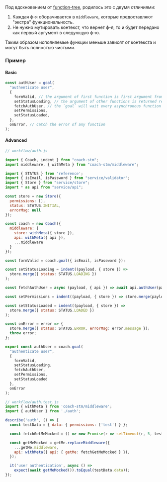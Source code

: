 Под вдохновением от [function-tree](https://www.npmjs.com/package/function-tree), родилось это с двумя отличиями:

1.  Каждая ф-я оборачивается в `middleware`, которые предоставляют "экстра" функциональность.
2.  Не нужно мутировать контекст, что вернет ф-я, то и будет передано как первый аргумент в следующую ф-ю.

Таким образом исполняемые функции меньше зависят от контекста и могут быть полностью чистыми.

### Пример

#### Basic

```javascript
const authUser = goal(
  "authenticate user",
  {
    formValid, // the argument of first function is first argument from `authUser` call
    setStatusLoading, // the argument of other functions is returned result of previous functions
    fetchAuthUser, // the `goal` will wait every asynchronous function call (Promise)
    setPermissions,
    setStatusLoaded,
  },
  onError, // catch the error of any function
);
```

#### Advanced

```javascript
// workflow/auth.js

import { Coach, indent } from "coach-stm";
import middleware, { withMeta } from "coach-stm/middleware";

import { STATUS } from 'reference';
import { isEmail, isPassword } from "service/validator";
import { Store } from "service/store";
import * as api from "service/api";

const store = new Store({
  permissions: [],
  status: STATUS.INITIAL,
  errorMsg: null
});

const coach = new Coach({
  middleware: {
    store: withMeta({ store }),
    api: withMeta({ api }),
    ...middleware
  }
});

const formValid = coach.goal({ isEmail, isPassword });

const setStatusLoading = indent((payload, { store }) =>
  store.merge({ status: STATUS.LOADING })
);

const fetchAuthUser = async (payload, { api }) => await api.authUser(payload);

const setPermissions = indent((payload, { store }) => store.merge(payload));

const setStatusLoaded = indent((payload, { store }) =>
  store.merge({ status: STATUS.LOADED })
);

const onError = error => {
  store.merge({ status: STATUS.ERROR, errorMsg: error.message });
  throw error;
};

export const authUser = coach.goal(
  "authenticate user",
  {
    formValid,
    setStatusLoading,
    fetchAuthUser,
    setPermissions,
    setStatusLoaded
  },
  onError
);
```

```javascript
// workflow/auth.test.js
import { withMeta } from 'coach-stm/middleware';
import { authUser } from './auth';

describe('auth', () => {
  const testData = { data: { permissions: ['test'] } };

  const fetchGetMeMocked = () => new Promise(r => setTimeout(r, 5, testData));

  const getMeMocked = getMe.replaceMiddleware({
    ...getMe.middleware,
    api: withMeta({ api: { getMe: fetchGetMeMocked } }),
  });

  it('user authentication', async () =>
    expect(await getMeMocked()).toEqual(testData.data));
});
```